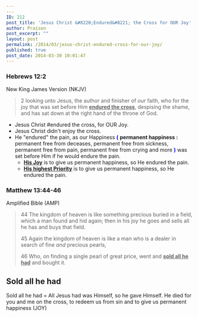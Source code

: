 ```yaml
---
---
ID: 212
post_title: 'Jesus Christ &#8220;Endured&#8221; the Cross for OUR Joy'
author: Praison
post_excerpt: ""
layout: post
permalink: /2014/03/jesus-christ-endured-cross-for-our-joy/
published: true
post_date: 2014-03-30 10:01:47
---
```

<h3>Hebrews 12:2</h3>
<div>

New King James Version (NKJV)

</div>
<div>
<blockquote>2 looking unto Jesus, the author and finisher of <i>our</i> faith, who for the joy that was set before Him <span style="text-decoration: underline;"><strong>endured</strong><strong> the cross</strong></span>, despising the shame, and has sat down at the right hand of the throne of God.</blockquote>
<ul>
	<li>Jesus Christ #endured the cross, for OUR Joy.</li>
	<li>Jesus Christ didn't enjoy the cross.</li>
	<li>He "endured" the pain, as our Happiness <span style="color: #0000ff;"><strong>(</strong></span> <strong>permanent happiness :</strong> permanent free from deceases, permanent free from sickness, permanent free from pain, permanent free from crying and more <span style="color: #0000ff;"><strong>)</strong> </span>was set before Him if he would endure the pain.
<ul>
	<li><span style="text-decoration: underline;"><strong>His Joy</strong></span> is to give us permanent happiness, so He endured the pain.</li>
</ul>
<ul>
	<li><span style="text-decoration: underline;"><strong>His highest Priority</strong></span> is to give us permanent happiness, so He endured the pain.</li>
</ul>
</li>
</ul>
</div>
<div>
<h3>Matthew 13:44-46</h3>
Amplified Bible (AMP)

</div>
<div>
<blockquote>44 The kingdom of heaven is like something precious buried in a field, which a man found and hid again; then in his joy he goes and sells all he has and buys that field.

45 Again the kingdom of heaven is like a man who is a dealer in search of fine <i>and</i> precious pearls,

46 Who, on finding a single pearl of great price, went and <span style="text-decoration: underline;"><strong>sold all he had</strong></span> and bought it.</blockquote>
<h2>Sold all he had</h2>
Sold all he had = All Jesus had was Himself, so he gave Himself. He died for you and me on the cross, to redeem us from sin and to give us permanent happiness (JOY)

</div>